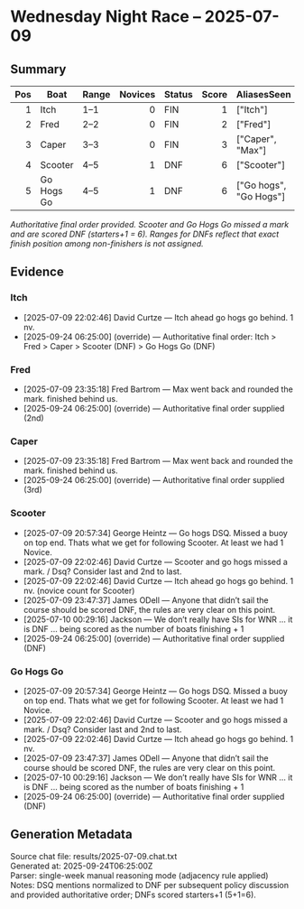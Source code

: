 # Wednesday Night Race – 2025-07-09

<!-- markdownlint-disable MD013 -->

## Summary

| Pos | Boat | Range | Novices | Status | Score | AliasesSeen |
|---:|---|---|---:|---|---:|---|
| 1 | Itch | 1–1 | 0 | FIN | 1 | ["Itch"] |
| 2 | Fred | 2–2 | 0 | FIN | 2 | ["Fred"] |
| 3 | Caper | 3–3 | 0 | FIN | 3 | ["Caper", "Max"] |
| 4 | Scooter | 4–5 | 1 | DNF | 6 | ["Scooter"] |
| 5 | Go Hogs Go | 4–5 | 1 | DNF | 6 | ["Go hogs", "Go Hogs"] |

*Authoritative final order provided. Scooter and Go Hogs Go missed a mark and are scored DNF (starters+1 = 6). Ranges for DNFs reflect that exact finish position among non-finishers is not assigned.*

## Evidence

### Itch

- [2025-07-09 22:02:46] David Curtze — Itch ahead go hogs go behind. 1 nv.
- [2025-09-24 06:25:00] (override) — Authoritative final order: Itch > Fred > Caper > Scooter (DNF) > Go Hogs Go (DNF)

### Fred

- [2025-07-09 23:35:18] Fred Bartrom — Max went back and rounded the mark. finished behind us.
- [2025-09-24 06:25:00] (override) — Authoritative final order supplied (2nd)

### Caper

- [2025-07-09 23:35:18] Fred Bartrom — Max went back and rounded the mark. finished behind us.
- [2025-09-24 06:25:00] (override) — Authoritative final order supplied (3rd)

### Scooter

- [2025-07-09 20:57:34] George Heintz — Go hogs DSQ. Missed a buoy on top end. Thats what we get for following Scooter. At least we had 1 Novice.
- [2025-07-09 22:02:46] David Curtze — Scooter and go hogs  missed a mark. / Dsq? Consider last and 2nd to last.
- [2025-07-09 22:02:46] David Curtze — Itch ahead go hogs go behind. 1 nv. (novice count for Scooter)
- [2025-07-09 23:47:37] James ODell — Anyone that didn’t sail the course should be scored DNF, the rules are very clear on this point.
- [2025-07-10 00:29:16] Jackson — We don’t really have SIs for WNR ... it is DNF ... being scored as the number of boats finishing + 1
- [2025-09-24 06:25:00] (override) — Authoritative final order supplied (DNF)

### Go Hogs Go

- [2025-07-09 20:57:34] George Heintz — Go hogs DSQ. Missed a buoy on top end. Thats what we get for following Scooter. At least we had 1 Novice.
- [2025-07-09 22:02:46] David Curtze — Scooter and go hogs  missed a mark. / Dsq? Consider last and 2nd to last.
- [2025-07-09 22:02:46] David Curtze — Itch ahead go hogs go behind. 1 nv.
- [2025-07-09 23:47:37] James ODell — Anyone that didn’t sail the course should be scored DNF, the rules are very clear on this point.
- [2025-07-10 00:29:16] Jackson — We don’t really have SIs for WNR ... it is DNF ... being scored as the number of boats finishing + 1
- [2025-09-24 06:25:00] (override) — Authoritative final order supplied (DNF)

## Generation Metadata

Source chat file: results/2025-07-09.chat.txt  
Generated at: 2025-09-24T06:25:00Z  
Parser: single-week manual reasoning mode (adjacency rule applied)  
Notes: DSQ mentions normalized to DNF per subsequent policy discussion and provided authoritative order; DNFs scored starters+1 (5+1=6).
